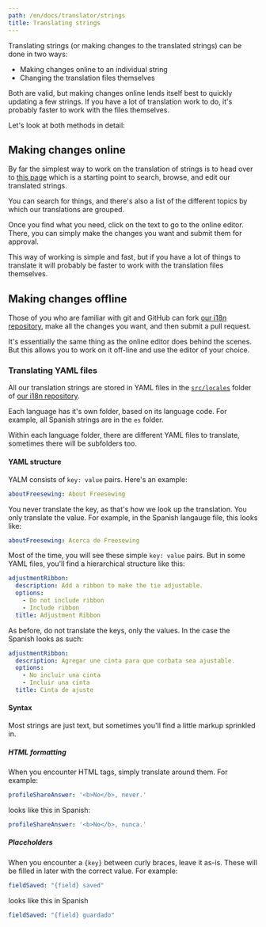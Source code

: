 ```yaml
---
path: /en/docs/translator/strings
title: Translating strings
---
```


Translating strings (or making changes to the translated strings) can be done in two ways:

- Making changes online to an individual string
- Changing the translation files themselves

Both are valid, but making changes online lends itself best to quickly updating a few strings. If you have a lot of translation work to do, it's probably faster to work with the files themselves.

Let's look at both methods in detail:

## Making changes online

By far the simplest way to work on the translation of strings is to head over to [this page](/en/i18n) which is a starting point to search, browse, and edit our translated strings.

You can search for things, and there's also a list of the different topics by which our translations are grouped.

Once you find what you need, click on the text to go to the online editor. There, you can simply make the changes you want and submit them for approval.

This way of working is simple and fast, but if you have a lot of things to translate it will probably be faster to work with the translation files themselves.

## Making changes offline

Those of you who are familiar with git and GitHub can fork [our i18n repository](https://github.com/freesewing/i18n), make all the changes you want, and then submit a pull request.

It's essentially the same thing as the online editor does behind the scenes. But this allows you to work on it off-line and use the editor of your choice.

### Translating YAML files

All our translation strings are stored in YAML files in the [`src/locales`](https://github.com/freesewing/i18n/tree/develop/src/locales) folder of [our i18n repository](https://github.com/freesewing/i18n).

Each language has it's own folder, based on its language code. For example, all Spanish strings are in the `es` folder.

Within each language folder, there are different YAML files to translate, sometimes there will be subfolders too.

#### YAML structure

YALM consists of `key: value` pairs. Here's an example:

```yaml
aboutFreesewing: About Freesewing
```

You never translate the key, as that's how we look up the translation. You only translate the value. For example, in the Spanish langauge file, this looks like:

```yaml
aboutFreesewing: Acerca de Freesewing
```

Most of the time, you will see these simple `key: value` pairs. But in some YAML files, you'll find a hierarchical structure like this:

```yaml
adjustmentRibbon:
  description: Add a ribbon to make the tie adjustable.
  options:
    - Do not include ribbon
    - Include ribbon
  title: Adjustment Ribbon
```

As before, do not translate the keys, only the values. In the case the Spanish looks as such:

```yaml
adjustmentRibbon:
  description: Agregar une cinta para que corbata sea ajustable.
  options:
    - No incluir una cinta
    - Incluir una cinta
  title: Cinta de ajuste 
```

#### Syntax

Most strings are just text, but sometimes you'll find a little markup sprinkled in.

##### HTML formatting

When you encounter HTML tags, simply translate around them. For example:

```yaml
profileShareAnswer: '<b>No</b>, never.'
```

looks like this in Spanish:

```yaml
profileShareAnswer: '<b>No</b>, nunca.'
```

##### Placeholders

When you encounter a `{key}` between curly braces, leave it as-is. These will be filled in later with the correct value. For example:

```yaml
fieldSaved: "{field} saved"
```

looks like this in Spanish

```yaml
fieldSaved: "{field} guardado"
```